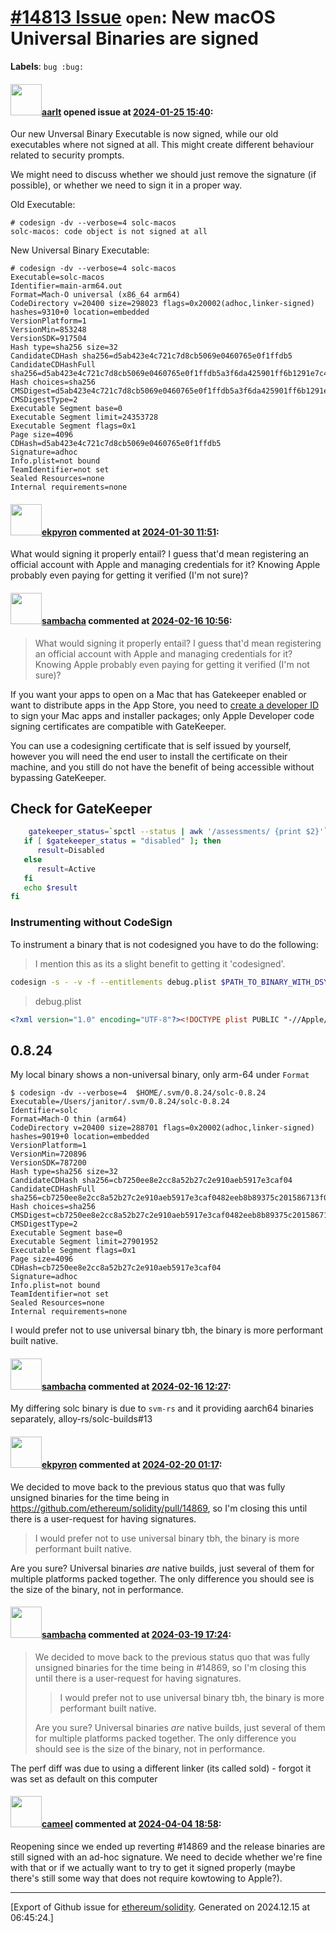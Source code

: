 # [\#14813 Issue](https://github.com/ethereum/solidity/issues/14813) `open`: New macOS Universal Binaries are signed
**Labels**: `bug :bug:`


#### <img src="https://avatars.githubusercontent.com/u/5008794?u=aa5f725afdad81154a79cd5ab6be9340b08da4a9&v=4" width="50">[aarlt](https://github.com/aarlt) opened issue at [2024-01-25 15:40](https://github.com/ethereum/solidity/issues/14813):

Our new Unversal Binary Executable is now signed, while our old executables where not signed at all. This might create different behaviour related to security prompts. 

We might need to discuss whether we should just remove the signature (if possible), or whether we need to sign it in a proper way.

Old Executable:
```
# codesign -dv --verbose=4 solc-macos
solc-macos: code object is not signed at all
```

New Universal Binary Executable:
```
# codesign -dv --verbose=4 solc-macos
Executable=solc-macos
Identifier=main-arm64.out
Format=Mach-O universal (x86_64 arm64)
CodeDirectory v=20400 size=298023 flags=0x20002(adhoc,linker-signed) hashes=9310+0 location=embedded
VersionPlatform=1
VersionMin=853248
VersionSDK=917504
Hash type=sha256 size=32
CandidateCDHash sha256=d5ab423e4c721c7d8cb5069e0460765e0f1ffdb5
CandidateCDHashFull sha256=d5ab423e4c721c7d8cb5069e0460765e0f1ffdb5a3f6da425901ff6b1291e7c4
Hash choices=sha256
CMSDigest=d5ab423e4c721c7d8cb5069e0460765e0f1ffdb5a3f6da425901ff6b1291e7c4
CMSDigestType=2
Executable Segment base=0
Executable Segment limit=24353728
Executable Segment flags=0x1
Page size=4096
CDHash=d5ab423e4c721c7d8cb5069e0460765e0f1ffdb5
Signature=adhoc
Info.plist=not bound
TeamIdentifier=not set
Sealed Resources=none
Internal requirements=none
```



#### <img src="https://avatars.githubusercontent.com/u/1347491?v=4" width="50">[ekpyron](https://github.com/ekpyron) commented at [2024-01-30 11:51](https://github.com/ethereum/solidity/issues/14813#issuecomment-1916676080):

What would signing it properly entail? I guess that'd mean registering an official account with Apple and managing credentials for it? Knowing Apple probably even paying for getting it verified (I'm not sure)?

#### <img src="https://avatars.githubusercontent.com/u/32783916?u=029c8c13334e875b5a9f55ff58a6790aa94911bb&v=4" width="50">[sambacha](https://github.com/sambacha) commented at [2024-02-16 10:56](https://github.com/ethereum/solidity/issues/14813#issuecomment-1948176762):

> What would signing it properly entail? I guess that'd mean registering an official account with Apple and managing credentials for it? Knowing Apple probably even paying for getting it verified (I'm not sure)?

If you want your apps to open on a Mac that has Gatekeeper enabled or want to distribute apps in the App Store, you need to [create a developer ID](https://developer.apple.com/library/mac/documentation/IDEs/Conceptual/AppDistributionGuide/DistributingApplicationsOutside/DistributingApplicationsOutside.html) to sign your Mac apps and installer packages; only Apple Developer code signing certificates are compatible with GateKeeper.

You can use a codesigning certificate that is self issued by yourself, however you will need the end user to install the certificate on their machine, and you still do not have the benefit of being accessible without bypassing GateKeeper.

## Check for GateKeeper

```bash
    gatekeeper_status=`spctl --status | awk '/assessments/ {print $2}'`
   if [ $gatekeeper_status = "disabled" ]; then
      result=Disabled
   else
      result=Active
   fi
   echo $result
fi
```

### Instrumenting without CodeSign


To instrument a binary that is not codesigned you have to do the following:

> I mention this as its a slight benefit to getting it 'codesigned'. 

```bash
codesign -s - -v -f --entitlements debug.plist $PATH_TO_BINARY_WITH_DSYM_INFO
````
> debug.plist

```xml
<?xml version="1.0" encoding="UTF-8"?><!DOCTYPE plist PUBLIC "-//Apple//DTD PLIST 1.0//EN" "https://www.apple.com/DTDs/PropertyList-1.0.dtd"><plist version="1.0"><dict><key>com.apple.security.get-task-allow</key><true/></dict></plist>
````


## 0.8.24

My local binary shows a non-universal binary, only arm-64 under `Format`

```console
$ codesign -dv --verbose=4  $HOME/.svm/0.8.24/solc-0.8.24
Executable=/Users/janitor/.svm/0.8.24/solc-0.8.24
Identifier=solc
Format=Mach-O thin (arm64)
CodeDirectory v=20400 size=288701 flags=0x20002(adhoc,linker-signed) hashes=9019+0 location=embedded
VersionPlatform=1
VersionMin=720896
VersionSDK=787200
Hash type=sha256 size=32
CandidateCDHash sha256=cb7250ee8e2cc8a52b27c2e910aeb5917e3caf04
CandidateCDHashFull sha256=cb7250ee8e2cc8a52b27c2e910aeb5917e3caf0482eeb8b89375c201586713f0
Hash choices=sha256
CMSDigest=cb7250ee8e2cc8a52b27c2e910aeb5917e3caf0482eeb8b89375c201586713f0
CMSDigestType=2
Executable Segment base=0
Executable Segment limit=27901952
Executable Segment flags=0x1
Page size=4096
CDHash=cb7250ee8e2cc8a52b27c2e910aeb5917e3caf04
Signature=adhoc
Info.plist=not bound
TeamIdentifier=not set
Sealed Resources=none
Internal requirements=none
```


I would prefer not to use universal binary tbh, the binary is more performant built native.

#### <img src="https://avatars.githubusercontent.com/u/32783916?u=029c8c13334e875b5a9f55ff58a6790aa94911bb&v=4" width="50">[sambacha](https://github.com/sambacha) commented at [2024-02-16 12:27](https://github.com/ethereum/solidity/issues/14813#issuecomment-1948300088):

My differing solc binary is due to `svm-rs` and it providing aarch64 binaries separately, alloy-rs/solc-builds#13

#### <img src="https://avatars.githubusercontent.com/u/1347491?v=4" width="50">[ekpyron](https://github.com/ekpyron) commented at [2024-02-20 01:17](https://github.com/ethereum/solidity/issues/14813#issuecomment-1953340594):

We decided to move back to the previous status quo that was fully unsigned binaries for the time being in https://github.com/ethereum/solidity/pull/14869, so I'm closing this until there is a user-request for having signatures.

> I would prefer not to use universal binary tbh, the binary is more performant built native.

Are you sure? Universal binaries *are* native builds, just several of them for multiple platforms packed together. The only difference you should see is the size of the binary, not in performance.

#### <img src="https://avatars.githubusercontent.com/u/32783916?u=029c8c13334e875b5a9f55ff58a6790aa94911bb&v=4" width="50">[sambacha](https://github.com/sambacha) commented at [2024-03-19 17:24](https://github.com/ethereum/solidity/issues/14813#issuecomment-2007744550):

> We decided to move back to the previous status quo that was fully unsigned binaries for the time being in #14869, so I'm closing this until there is a user-request for having signatures.
> 
> > I would prefer not to use universal binary tbh, the binary is more performant built native.
> 
> Are you sure? Universal binaries _are_ native builds, just several of them for multiple platforms packed together. The only difference you should see is the size of the binary, not in performance.

The perf diff was due to using a different linker (its called sold) - forgot it was set as default on this computer

#### <img src="https://avatars.githubusercontent.com/u/137030?v=4" width="50">[cameel](https://github.com/cameel) commented at [2024-04-04 18:58](https://github.com/ethereum/solidity/issues/14813#issuecomment-2037987140):

Reopening since we ended up reverting #14869 and the release binaries are still signed with an ad-hoc signature. We need to decide whether we're fine with that or if we actually want to try to get it signed properly (maybe there's still some way that does not require kowtowing to Apple?).


-------------------------------------------------------------------------------



[Export of Github issue for [ethereum/solidity](https://github.com/ethereum/solidity). Generated on 2024.12.15 at 06:45:24.]
